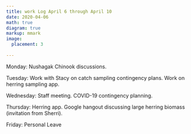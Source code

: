 ```yaml
---
title: work Log April 6 through April 10
date: 2020-04-06
math: true
diagram: true
markup: mmark
image:
  placement: 3
  
---
```


Monday: Nushagak Chinook discussions.

Tuesday: Work with Stacy on catch sampling contingency plans. Work on herring sampling app.

Wednesday: Staff meeting. COVID-19 contingency planning.

Thursday: Herring app. Google hangout discussing large herring biomass (invitation from Sherri).

Friday: Personal Leave

